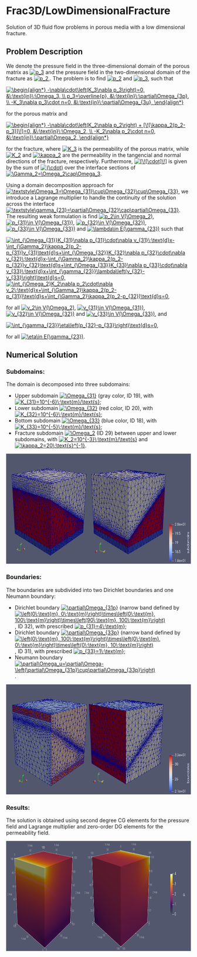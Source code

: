 # Frac3D/LowDimensionalFracture

Solution of 3D fluid flow problems in porous media with a low dimensional fracture.

## Problem Description

We denote the pressure field in the three-dimensional domain of the porous matrix as <a href="https://www.codecogs.com/eqnedit.php?latex=p_3" target="_blank"><img src="https://latex.codecogs.com/gif.latex?p_3" title="p_3" /></a> and the pressure field in the two-dimensional domain of the fracture as <a href="https://www.codecogs.com/eqnedit.php?latex=p_2" target="_blank"><img src="https://latex.codecogs.com/gif.latex?p_2" title="p_2" /></a>,. The problem is to find <a href="https://www.codecogs.com/eqnedit.php?latex=p_2" target="_blank"><img src="https://latex.codecogs.com/gif.latex?p_2" title="p_2" /></a> and <a href="https://www.codecogs.com/eqnedit.php?latex=p_3" target="_blank"><img src="https://latex.codecogs.com/gif.latex?p_3" title="p_3" /></a>, such that

<a href="https://www.codecogs.com/eqnedit.php?latex=\begin{align*}&space;-\nabla\cdot\left(K_3\nabla&space;p_3\right)=0,&space;&\;\text{in}\;\Omega_3,&space;\\&space;p_3=\overline{p},&space;&\;\text{in}\;\partial\Omega_{3p},&space;\\&space;-K_3\nabla&space;p_3\cdot&space;n=0,&space;&\;\text{in}\;\partial\Omega_{3u},&space;\end{align*}" target="_blank"><img src="https://latex.codecogs.com/gif.latex?\begin{align*}&space;-\nabla\cdot\left(K_3\nabla&space;p_3\right)=0,&space;&\;\text{in}\;\Omega_3,&space;\\&space;p_3=\overline{p},&space;&\;\text{in}\;\partial\Omega_{3p},&space;\\&space;-K_3\nabla&space;p_3\cdot&space;n=0,&space;&\;\text{in}\;\partial\Omega_{3u},&space;\end{align*}" title="\begin{align*} -\nabla\cdot\left(K_3\nabla p_3\right)=0, &\;\text{in}\;\Omega_3, \\ p_3=\overline{p}, &\;\text{in}\;\partial\Omega_{3p}, \\ -K_3\nabla p_3\cdot n=0, &\;\text{in}\;\partial\Omega_{3u}, \end{align*}" /></a>

for the porous matrix and

<a href="https://www.codecogs.com/eqnedit.php?latex=\begin{align*}&space;-\nabla\cdot\left(K_2\nabla&space;p_2\right)&space;&plus;&space;[\![\kappa_2(p_2-p_3)]\!]=0,&space;&\;\text{in}\;\Omega_2,&space;\\&space;-K_2\nabla&space;p_2\cdot&space;n=0,&space;&\;\text{in}\;\partial\Omega_2,&space;\end{align*}" target="_blank"><img src="https://latex.codecogs.com/gif.latex?\begin{align*}&space;-\nabla\cdot\left(K_2\nabla&space;p_2\right)&space;&plus;&space;[\![\kappa_2(p_2-p_3)]\!]=0,&space;&\;\text{in}\;\Omega_2,&space;\\&space;-K_2\nabla&space;p_2\cdot&space;n=0,&space;&\;\text{in}\;\partial\Omega_2,&space;\end{align*}" title="\begin{align*} -\nabla\cdot\left(K_2\nabla p_2\right) + [\![\kappa_2(p_2-p_3)]\!]=0, &\;\text{in}\;\Omega_2, \\ -K_2\nabla p_2\cdot n=0, &\;\text{in}\;\partial\Omega_2, \end{align*}" /></a>

for the fracture, where <a href="https://www.codecogs.com/eqnedit.php?latex=\inline&space;K_3" target="_blank"><img src="https://latex.codecogs.com/gif.latex?\inline&space;K_3" title="K_3" /></a> is the permeability of the porous matrix, while <a href="https://www.codecogs.com/eqnedit.php?latex=\inline&space;K_2" target="_blank"><img src="https://latex.codecogs.com/gif.latex?\inline&space;K_2" title="K_2" /></a> and <a href="https://www.codecogs.com/eqnedit.php?latex=\inline&space;\kappa_2" target="_blank"><img src="https://latex.codecogs.com/gif.latex?\inline&space;\kappa_2" title="\kappa_2" /></a> are the permeability in the tangencial and normal directions of the fracture, respectively. Furthermore, <a href="https://www.codecogs.com/eqnedit.php?latex=\inline&space;[\![\cdot]\!]" target="_blank"><img src="https://latex.codecogs.com/gif.latex?\inline&space;[\![\cdot]\!]" title="[\![\cdot]\!]" /></a> is given by the sum of <a href="https://www.codecogs.com/eqnedit.php?latex=\inline&space;(\cdot)" target="_blank"><img src="https://latex.codecogs.com/gif.latex?\inline&space;(\cdot)" title="(\cdot)" /></a> over the interface sections of <a href="https://www.codecogs.com/eqnedit.php?latex=\inline&space;\Gamma_2=\Omega_2\cap\Omega_3" target="_blank"><img src="https://latex.codecogs.com/gif.latex?\inline&space;\Gamma_2=\Omega_2\cap\Omega_3" title="\Gamma_2=\Omega_2\cap\Omega_3" /></a>.

Using a domain decomposition approach for <a href="https://www.codecogs.com/eqnedit.php?latex=\inline&space;\textstyle\Omega_3=\Omega_{31}\cup\Omega_{32}\cup\Omega_{33}" target="_blank"><img src="https://latex.codecogs.com/gif.latex?\inline&space;\textstyle\Omega_3=\Omega_{31}\cup\Omega_{32}\cup\Omega_{33}" title="\textstyle\Omega_3=\Omega_{31}\cup\Omega_{32}\cup\Omega_{33}" /></a>, we introduce a Lagrange multiplier to handle the continuity of the solution across the interface <a href="https://www.codecogs.com/eqnedit.php?latex=\inline&space;\textstyle\gamma_{23}=\partial\Omega_{32}\cap\partial\Omega_{33}" target="_blank"><img src="https://latex.codecogs.com/gif.latex?\inline&space;\textstyle\gamma_{23}=\partial\Omega_{32}\cap\partial\Omega_{33}" title="\textstyle\gamma_{23}=\partial\Omega_{32}\cap\partial\Omega_{33}" /></a>. The resulting weak formulation is find <a href="https://www.codecogs.com/eqnedit.php?latex=\inline&space;p_2\in&space;V(\Omega_2)" target="_blank"><img src="https://latex.codecogs.com/gif.latex?\inline&space;p_2\in&space;V(\Omega_2)" title="p_2\in V(\Omega_2)" /></a>, <a href="https://www.codecogs.com/eqnedit.php?latex=\inline&space;p_{31}\in&space;V(\Omega_{31})" target="_blank"><img src="https://latex.codecogs.com/gif.latex?\inline&space;p_{31}\in&space;V(\Omega_{31})" title="p_{31}\in V(\Omega_{31})" /></a>, <a href="https://www.codecogs.com/eqnedit.php?latex=\inline&space;p_{32}\in&space;V(\Omega_{32})" target="_blank"><img src="https://latex.codecogs.com/gif.latex?\inline&space;p_{32}\in&space;V(\Omega_{32})" title="p_{32}\in V(\Omega_{32})" /></a>, <a href="https://www.codecogs.com/eqnedit.php?latex=\inline&space;p_{33}\in&space;V(\Omega_{33})" target="_blank"><img src="https://latex.codecogs.com/gif.latex?\inline&space;p_{33}\in&space;V(\Omega_{33})" title="p_{33}\in V(\Omega_{33})" /></a> and <a href="https://www.codecogs.com/eqnedit.php?latex=\inline&space;\lambda\in&space;E(\gamma_{23})" target="_blank"><img src="https://latex.codecogs.com/gif.latex?\inline&space;\lambda\in&space;E(\gamma_{23})" title="\lambda\in E(\gamma_{23})" /></a> such that

<a href="https://www.codecogs.com/eqnedit.php?latex=\int_{\Omega_{31}}K_{31}\nabla&space;p_{31}\cdot\nabla&space;v_{31}\;\text{d}x-\int_{\Gamma_2}\kappa_2(p_2-p_{31})v_{31}\text{d}s&plus;\int_{\Omega_{32}}K_{32}\nabla&space;p_{32}\cdot\nabla&space;v_{32}\;\text{d}x-\int_{\Gamma_2}\kappa_2(p_2-p_{32})v_{32}\text{d}s&plus;\int_{\Omega_{33}}K_{33}\nabla&space;p_{33}\cdot\nabla&space;v_{33}\;\text{d}x&plus;\int_{\gamma_{23}}\lambda\left(v_{32}-v_{33}\right)\text{d}s=0," target="_blank"><img src="https://latex.codecogs.com/gif.latex?\int_{\Omega_{31}}K_{31}\nabla&space;p_{31}\cdot\nabla&space;v_{31}\;\text{d}x-\int_{\Gamma_2}\kappa_2(p_2-p_{31})v_{31}\text{d}s&plus;\int_{\Omega_{32}}K_{32}\nabla&space;p_{32}\cdot\nabla&space;v_{32}\;\text{d}x-\int_{\Gamma_2}\kappa_2(p_2-p_{32})v_{32}\text{d}s&plus;\int_{\Omega_{33}}K_{33}\nabla&space;p_{33}\cdot\nabla&space;v_{33}\;\text{d}x&plus;\int_{\gamma_{23}}\lambda\left(v_{32}-v_{33}\right)\text{d}s=0," title="\int_{\Omega_{31}}K_{31}\nabla p_{31}\cdot\nabla v_{31}\;\text{d}x-\int_{\Gamma_2}\kappa_2(p_2-p_{31})v_{31}\text{d}s+\int_{\Omega_{32}}K_{32}\nabla p_{32}\cdot\nabla v_{32}\;\text{d}x-\int_{\Gamma_2}\kappa_2(p_2-p_{32})v_{32}\text{d}s+\int_{\Omega_{33}}K_{33}\nabla p_{33}\cdot\nabla v_{33}\;\text{d}x+\int_{\gamma_{23}}\lambda\left(v_{32}-v_{33}\right)\text{d}s=0," /></a>
<a href="https://www.codecogs.com/eqnedit.php?latex=\int_{\Omega_2}K_2\nabla&space;p_2\cdot\nabla&space;v_2\;\text{d}x&plus;\int_{\Gamma_2}\kappa_2(p_2-p_{31})\text{d}s&plus;\int_{\Gamma_2}\kappa_2(p_2-p_{32})\text{d}s=0," target="_blank"><img src="https://latex.codecogs.com/gif.latex?\int_{\Omega_2}K_2\nabla&space;p_2\cdot\nabla&space;v_2\;\text{d}x&plus;\int_{\Gamma_2}\kappa_2(p_2-p_{31})\text{d}s&plus;\int_{\Gamma_2}\kappa_2(p_2-p_{32})\text{d}s=0," title="\int_{\Omega_2}K_2\nabla p_2\cdot\nabla v_2\;\text{d}x+\int_{\Gamma_2}\kappa_2(p_2-p_{31})\text{d}s+\int_{\Gamma_2}\kappa_2(p_2-p_{32})\text{d}s=0," /></a>

for all <a href="https://www.codecogs.com/eqnedit.php?latex=\inline&space;v_2\in&space;V(\Omega_2)" target="_blank"><img src="https://latex.codecogs.com/gif.latex?\inline&space;v_2\in&space;V(\Omega_2)" title="v_2\in V(\Omega_2)" /></a>, <a href="https://www.codecogs.com/eqnedit.php?latex=\inline&space;v_{31}\in&space;V(\Omega_{31})" target="_blank"><img src="https://latex.codecogs.com/gif.latex?\inline&space;v_{31}\in&space;V(\Omega_{31})" title="v_{31}\in V(\Omega_{31})" /></a>, <a href="https://www.codecogs.com/eqnedit.php?latex=\inline&space;v_{32}\in&space;V(\Omega_{32})" target="_blank"><img src="https://latex.codecogs.com/gif.latex?\inline&space;v_{32}\in&space;V(\Omega_{32})" title="v_{32}\in V(\Omega_{32})" /></a> and <a href="https://www.codecogs.com/eqnedit.php?latex=\inline&space;v_{33}\in&space;V(\Omega_{33})" target="_blank"><img src="https://latex.codecogs.com/gif.latex?\inline&space;v_{33}\in&space;V(\Omega_{33})" title="v_{33}\in V(\Omega_{33})" /></a>, and

<a href="https://www.codecogs.com/eqnedit.php?latex=\int_{\gamma_{23}}\eta\left(p_{32}-p_{33}\right)\text{d}s=0," target="_blank"><img src="https://latex.codecogs.com/gif.latex?\int_{\gamma_{23}}\eta\left(p_{32}-p_{33}\right)\text{d}s=0," title="\int_{\gamma_{23}}\eta\left(p_{32}-p_{33}\right)\text{d}s=0," /></a>

for all <a href="https://www.codecogs.com/eqnedit.php?latex=\inline&space;\eta\in&space;E(\gamma_{23})" target="_blank"><img src="https://latex.codecogs.com/gif.latex?\inline&space;\eta\in&space;E(\gamma_{23})" title="\eta\in E(\gamma_{23})" /></a>.

## Numerical Solution

### Subdomains:

The domain is decomposed into three subdomains:
- Upper subdomain <a href="https://www.codecogs.com/eqnedit.php?latex=\inline&space;\Omega_{31}" target="_blank"><img src="https://latex.codecogs.com/gif.latex?\inline&space;\Omega_{31}" title="\Omega_{31}" /></a> (gray color, ID 19), with <a href="https://www.codecogs.com/eqnedit.php?latex=\inline&space;K_{31}=10^{-6}\;\text{m}/\text{s}" target="_blank"><img src="https://latex.codecogs.com/gif.latex?\inline&space;K_{31}=10^{-6}\;\text{m}/\text{s}" title="K_{31}=10^{-6}\;\text{m}/\text{s}" /></a>;
- Lower subdomain <a href="https://www.codecogs.com/eqnedit.php?latex=\inline&space;\Omega_{32}" target="_blank"><img src="https://latex.codecogs.com/gif.latex?\inline&space;\Omega_{32}" title="\Omega_{32}" /></a> (red color, ID 20), with <a href="https://www.codecogs.com/eqnedit.php?latex=\inline&space;K_{32}=10^{-6}\;\text{m}/\text{s}" target="_blank"><img src="https://latex.codecogs.com/gif.latex?\inline&space;K_{32}=10^{-6}\;\text{m}/\text{s}" title="K_{32}=10^{-6}\;\text{m}/\text{s}" /></a>;
- Bottom subdomain <a href="https://www.codecogs.com/eqnedit.php?latex=\inline&space;\Omega_{33}" target="_blank"><img src="https://latex.codecogs.com/gif.latex?\inline&space;\Omega_{33}" title="\Omega_{33}" /></a> (blue color, ID 18), with <a href="https://www.codecogs.com/eqnedit.php?latex=\inline&space;K_{33}=10^{-5}\;\text{m}/\text{s}" target="_blank"><img src="https://latex.codecogs.com/gif.latex?\inline&space;K_{33}=10^{-5}\;\text{m}/\text{s}" title="K_{33}=10^{-5}\;\text{m}/\text{s}" /></a>;
- Fracture subdomain <a href="https://www.codecogs.com/eqnedit.php?latex=\inline&space;\Omega_2" target="_blank"><img src="https://latex.codecogs.com/gif.latex?\inline&space;\Omega_2" title="\Omega_2" /></a> (ID 29) between upper and lower subdomains, with <a href="https://www.codecogs.com/eqnedit.php?latex=\inline&space;K_2=10^{-3}\;\text{m}/\text{s}" target="_blank"><img src="https://latex.codecogs.com/gif.latex?\inline&space;K_2=10^{-3}\;\text{m}/\text{s}" title="K_2=10^{-3}\;\text{m}/\text{s}" /></a> and <a href="https://www.codecogs.com/eqnedit.php?latex=\inline&space;\kappa_2=20\;\text{s}^{-1}" target="_blank"><img src="https://latex.codecogs.com/gif.latex?\inline&space;\kappa_2=20\;\text{s}^{-1}" title="\kappa_2=20\;\text{s}^{-1}" /></a>.

<p float="left">
	<img src="figs/Subdomains.png" alt="subdomains" height=300/>
</p>

### Boundaries:

The boundaries are subdivided into two Dirichlet boundaries and one Neumann boundary:
- Dirichlet boundary <a href="https://www.codecogs.com/eqnedit.php?latex=\inline&space;\partial\Omega_{31p}" target="_blank"><img src="https://latex.codecogs.com/gif.latex?\inline&space;\partial\Omega_{31p}" title="\partial\Omega_{31p}" /></a> (narrow band defined by <a href="https://www.codecogs.com/eqnedit.php?latex=\inline&space;\left(0\;\text{m},&space;0\;\text{m}\right)\times\left(0\;\text{m},&space;100\;\text{m}\right)\times\left(90\;\text{m},&space;100\;\text{m}\right)" target="_blank"><img src="https://latex.codecogs.com/gif.latex?\inline&space;\left(0\;\text{m},&space;0\;\text{m}\right)\times\left(0\;\text{m},&space;100\;\text{m}\right)\times\left(90\;\text{m},&space;100\;\text{m}\right)" title="\left(0\;\text{m}, 0\;\text{m}\right)\times\left(0\;\text{m}, 100\;\text{m}\right)\times\left(90\;\text{m}, 100\;\text{m}\right)" /></a>, ID 32), with prescribed <a href="https://www.codecogs.com/eqnedit.php?latex=\inline&space;p_{31}=4\;\text{m}" target="_blank"><img src="https://latex.codecogs.com/gif.latex?\inline&space;p_{31}=4\;\text{m}" title="p_{31}=4\;\text{m}" /></a>;
- Dirichlet boundary <a href="https://www.codecogs.com/eqnedit.php?latex=\inline&space;\partial\Omega_{33p}" target="_blank"><img src="https://latex.codecogs.com/gif.latex?\inline&space;\partial\Omega_{33p}" title="\partial\Omega_{33p}" /></a> (narrow band defined by <a href="https://www.codecogs.com/eqnedit.php?latex=\inline&space;\left(0\;\text{m},&space;100\;\text{m}\right)\times\left(0\;\text{m},&space;0\;\text{m}\right)\times\left(0\;\text{m},&space;10\;\text{m}\right)" target="_blank"><img src="https://latex.codecogs.com/gif.latex?\inline&space;\left(0\;\text{m},&space;100\;\text{m}\right)\times\left(0\;\text{m},&space;0\;\text{m}\right)\times\left(0\;\text{m},&space;10\;\text{m}\right)" title="\left(0\;\text{m}, 100\;\text{m}\right)\times\left(0\;\text{m}, 0\;\text{m}\right)\times\left(0\;\text{m}, 10\;\text{m}\right)" /></a>, ID 31), with prescribed <a href="https://www.codecogs.com/eqnedit.php?latex=\inline&space;p_{33}=1\;\text{m}" target="_blank"><img src="https://latex.codecogs.com/gif.latex?\inline&space;p_{33}=1\;\text{m}" title="p_{33}=1\;\text{m}" /></a>;
- Neumann boundary <a href="https://www.codecogs.com/eqnedit.php?latex=\inline&space;\partial\Omega_u=\partial\Omega-\left(\partial\Omega_{31p}\cup\partial\Omega_{33p}\right)" target="_blank"><img src="https://latex.codecogs.com/gif.latex?\inline&space;\partial\Omega_u=\partial\Omega-\left(\partial\Omega_{31p}\cup\partial\Omega_{33p}\right)" title="\partial\Omega_u=\partial\Omega-\left(\partial\Omega_{31p}\cup\partial\Omega_{33p}\right)" /></a>.

<p float="left">
	<img src="figs/Boundaries.png" alt="boundaries" height=300/>
</p>

### Results:

The solution is obtained using second degree CG elements for the pressure field and Lagrange multiplier and zero-order DG elements for the permeability field.

<p float="left">
	<img src="figs/Solution.png" alt="solution" height=300/>
</p>